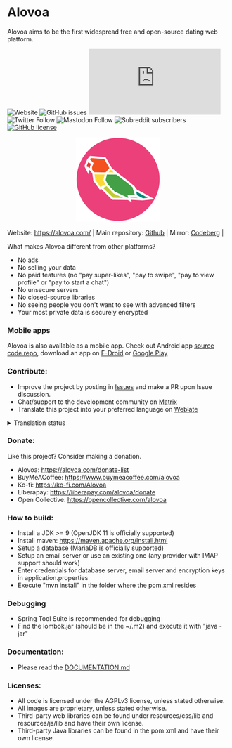 # Alovoa
Alovoa aims to be the first widespread free and open-source dating web platform.

![Website](https://img.shields.io/website?url=https%3A%2F%2Falovoa.com%2F)
![GitHub issues](https://img.shields.io/github/issues/Alovoa/Alovoa?color=red)
![Matrix](https://img.shields.io/matrix/alovoa_love:matrix.org?label=Matrix%20chat)
![Twitter Follow](https://img.shields.io/twitter/follow/alovoa_love?label=Twitter&style=social)
![Mastodon Follow](https://img.shields.io/mastodon/follow/106347928891909537?label=Mastodon&style=social)
![Subreddit subscribers](https://img.shields.io/reddit/subreddit-subscribers/Alovoa?label=Subreddit&style=social)
[![GitHub license](https://img.shields.io/github/license/Alovoa/Alovoa?color=lightgrey)](/LICENSE)

<p align="center">
<img src="https://raw.githubusercontent.com/Alovoa/alovoa/master/src/main/resources/static/img/android-chrome-192x192.png">
</p>

Website: https://alovoa.com/ | 
Main repository: <a href="https://github.com/Alovoa/alovoa">Github</a> | 
Mirror: <a href="https://codeberg.org/Nonononoki/alovoa">Codeberg</a> |

What makes Alovoa different from other platforms?
- No ads
- No selling your data
- No paid features (no "pay super-likes", "pay to swipe", "pay to view profile" or "pay to start a chat")
- No unsecure servers
- No closed-source libraries
- No seeing people you don't want to see with advanced filters
- Your most private data is securely encrypted

### Mobile apps

Alovoa is also available as a mobile app. Check out Android app [source code repo](https://github.com/Alovoa/alovoa-android), download an app on [F-Droid](https://f-droid.org/en/packages/com.alovoa.alovoa/) or [Google Play](https://play.google.com/store/apps/details?id=com.alovoa.alovoa_playstore)

### Contribute:
- Improve the project by posting in [Issues](https://github.com/aha999/markdown-templates/issues) and make a PR upon Issue discussion.
- Chat/support to the development community on [Matrix](https://matrix.to/#/#alovoa_love:matrix.org)
- Translate this project into your preferred language on [Weblate](https://hosted.weblate.org/projects/alovoa/alovoa/)

<details>
  <summary>Translation status</summary>
  
[![Translation Status](https://hosted.weblate.org/widgets/alovoa/-/multi-auto.svg)](https://hosted.weblate.org/engage/alovoa/)
</details>

### Donate:
Like this project? Consider making a donation.
- Alovoa: https://alovoa.com/donate-list
- BuyMeACoffee: https://www.buymeacoffee.com/alovoa
- Ko-fi: https://ko-fi.com/Alovoa
- Liberapay: https://liberapay.com/alovoa/donate
- Open Collective: https://opencollective.com/alovoa

### How to build:
- Install a JDK >= 9 (OpenJDK 11 is officially supported)
- Install maven: https://maven.apache.org/install.html
- Setup a database (MariaDB is officially supported)
- Setup an email server or use an existing one (any provider with IMAP support should work)
- Enter credentials for database server, email server and encryption keys in application.properties
- Execute "mvn install" in the folder where the pom.xml resides

### Debugging
- Spring Tool Suite is recommended for debugging
- Find the lombok.jar (should be in the ~/.m2) and execute it with "java -jar"

### Documentation:
- Please read the [DOCUMENTATION.md](/DOCUMENTATION.md)

### Licenses:
- All code is licensed under the AGPLv3 license, unless stated otherwise. 
- All images are proprietary, unless stated otherwise.
- Third-party web libraries can be found under resources/css/lib and resources/js/lib and have their own license.
- Third-party Java libraries can be found in the pom.xml and have their own license.
